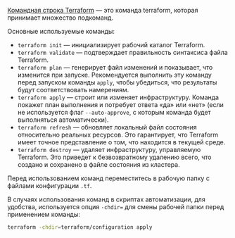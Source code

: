 [Командная строка Terraform](https://www.terraform.io/cli/commands) — это команда terraform, которая принимает множество подкоманд.

Основные используемые команды:

- `terraform init` — инициализирует рабочий каталог Terraform.
- `terraform validate` — подтверждает правильность синтаксиса файла Terraform.
- `terraform plan` — генерирует файл изменений и показывает, что изменится при запуске. Рекомендуется выполнить эту команду перед запуском команды `apply`, чтобы убедиться, что результаты будут соответствовать намерениям.
- `terraform apply` — строит или изменяет инфраструктуру. Команда покажет план выполнения и потребует ответа «да» или «нет» (если не используется флаг `--auto-approve`, с которым команда будет выполняться автоматически).
- `terraform refresh` — обновляет локальный файл состояния относительно реальных ресурсов. Это гарантирует, что Terraform имеет точное представление о том, что находится в текущей среде.
- `terraform destroy` — удаляет инфраструктуру, управляемую Terraform. Это приведет к безвозвратному удалению всего, что создано и сохранено в файле состояния из кластера.

Перед использованием команд переместитесь в рабочую папку с файлами конфигурации `.tf`.

В случаях использования команд в скриптах автоматизации, для удобства, используется опция `-chdir=` для смены рабочей папки перед применением команды:

```bash
terraform -chdir=terraform/configuration apply
```
